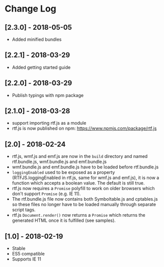 # Change Log

## [2.3.0] - 2018-05-05
- Added minified bundles

## [2.2.1] - 2018-03-29
- Added getting started guide

## [2.2.0] - 2018-03-29
- Publish typings with npm package

## [2.1.0] - 2018-03-28
- support importing rtf.js as a module
- rtf.js is now published on npm: https://www.npmjs.com/package/rtf.js

## [2.0] - 2018-02-24
- rtf.js, wmf.js and emf.js are now in the `build` directory and named rtf.bundle.js, wmf.bundle.js and emf.bundle.js
- wmf.bundle.js and emf.bundle.js have to be loaded before rtf.bundle.js
- `loggingEnabled` used to be exposed as a property (RTFJS.loggingEnabled in rtf.js, same for wmf.js and emf.js), it is now a function which accepts a boolean value. The default is still true.
- rtf.js now requires a `Promise` polyfill to work on older browsers which don't support `Promise` (e.g. IE 11).
- The rtf.bundle.js file now contains both Symboltable.js and cptables.js so these files no longer have to be loaded manually through separate script tags.
- rtf.js `Document.render()` now returns a `Promise` which returns the generated HTML once it is fulfilled (see samples).

## [1.0] - 2018-02-19
- Stable
- ES5 compatible
- Supports IE 11
